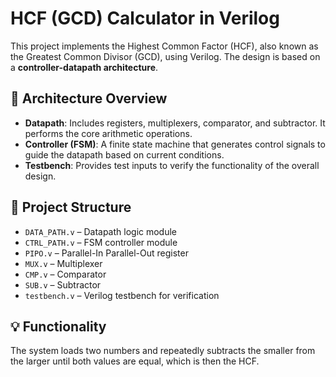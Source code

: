 # HCF (GCD) Calculator in Verilog

This project implements the Highest Common Factor (HCF), also known as the Greatest Common Divisor (GCD), using Verilog. The design is based on a **controller-datapath architecture**.

## 🧩 Architecture Overview

- **Datapath**: Includes registers, multiplexers, comparator, and subtractor. It performs the core arithmetic operations.
- **Controller (FSM)**: A finite state machine that generates control signals to guide the datapath based on current conditions.
- **Testbench**: Provides test inputs to verify the functionality of the overall design.

## 📂 Project Structure

- `DATA_PATH.v` – Datapath logic module
- `CTRL_PATH.v` – FSM controller module
- `PIPO.v` – Parallel-In Parallel-Out register
- `MUX.v` – Multiplexer
- `CMP.v` – Comparator
- `SUB.v` – Subtractor
- `testbench.v` – Verilog testbench for verification

## 💡 Functionality

The system loads two numbers and repeatedly subtracts the smaller from the larger until both values are equal, which is then the HCF.
